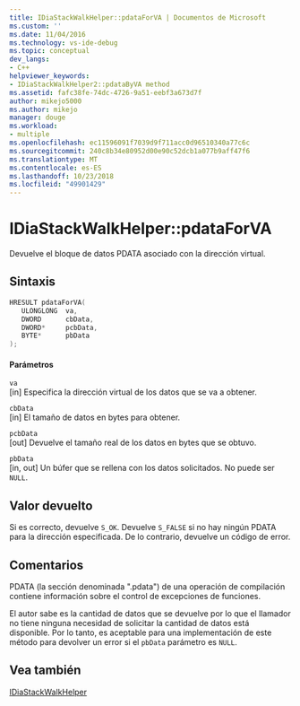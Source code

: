 ```yaml
---
title: IDiaStackWalkHelper::pdataForVA | Documentos de Microsoft
ms.custom: ''
ms.date: 11/04/2016
ms.technology: vs-ide-debug
ms.topic: conceptual
dev_langs:
- C++
helpviewer_keywords:
- IDiaStackWalkHelper2::pdataByVA method
ms.assetid: fafc38fe-74dc-4726-9a51-eebf3a673d7f
author: mikejo5000
ms.author: mikejo
manager: douge
ms.workload:
- multiple
ms.openlocfilehash: ec11596091f7039d9f711acc0d96510340a77c6c
ms.sourcegitcommit: 240c8b34e80952d00e90c52dcb1a077b9aff47f6
ms.translationtype: MT
ms.contentlocale: es-ES
ms.lasthandoff: 10/23/2018
ms.locfileid: "49901429"
---
```

# <a name="idiastackwalkhelperpdataforva"></a>IDiaStackWalkHelper::pdataForVA
Devuelve el bloque de datos PDATA asociado con la dirección virtual.  
  
## <a name="syntax"></a>Sintaxis  
  
```C++  
HRESULT pdataForVA(   
   ULONGLONG  va,  
   DWORD      cbData,  
   DWORD*     pcbData,  
   BYTE*      pbData  
);  
```  
  
#### <a name="parameters"></a>Parámetros  
 `va`  
 [in] Especifica la dirección virtual de los datos que se va a obtener.  
  
 `cbData`  
 [in] El tamaño de datos en bytes para obtener.  
  
 `pcbData`  
 [out] Devuelve el tamaño real de los datos en bytes que se obtuvo.  
  
 `pbData`  
 [in, out] Un búfer que se rellena con los datos solicitados. No puede ser `NULL`.  
  
## <a name="return-value"></a>Valor devuelto  
 Si es correcto, devuelve `S_OK`. Devuelve `S_FALSE` si no hay ningún PDATA para la dirección especificada. De lo contrario, devuelve un código de error.  
  
## <a name="remarks"></a>Comentarios  
 PDATA (la sección denominada ".pdata") de una operación de compilación contiene información sobre el control de excepciones de funciones.  
  
 El autor sabe es la cantidad de datos que se devuelve por lo que el llamador no tiene ninguna necesidad de solicitar la cantidad de datos está disponible. Por lo tanto, es aceptable para una implementación de este método para devolver un error si el `pbData` parámetro es `NULL`.  
  
## <a name="see-also"></a>Vea también  
 [IDiaStackWalkHelper](../../debugger/debug-interface-access/idiastackwalkhelper.md)